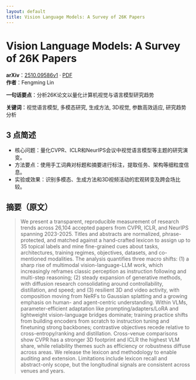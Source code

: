 ```yaml
---
layout: default
title: Vision Language Models: A Survey of 26K Papers
---
```


# Vision Language Models: A Survey of 26K Papers
**arXiv**：[2510.09586v1](https://arxiv.org/abs/2510.09586) · [PDF](https://arxiv.org/pdf/2510.09586.pdf)  
**作者**：Fengming Lin  

**一句话要点**：分析26K论文以量化计算机视觉与语言模型研究趋势

**关键词**：视觉语言模型, 多模态研究, 生成方法, 3D视觉, 参数高效适应, 研究趋势分析

## 3 点简述
- 核心问题：量化CVPR、ICLR和NeurIPS会议中视觉语言模型等主题的研究演变。
- 方法要点：使用手工词典对标题和摘要进行标注，提取任务、架构等细粒度信息。
- 实验或效果：识别多模态、生成方法和3D视频活动的宏观转变及跨会场比较。

## 摘要（原文）

> We present a transparent, reproducible measurement of research trends across
> 26,104 accepted papers from CVPR, ICLR, and NeurIPS spanning 2023-2025. Titles
> and abstracts are normalized, phrase-protected, and matched against a
> hand-crafted lexicon to assign up to 35 topical labels and mine fine-grained
> cues about tasks, architectures, training regimes, objectives, datasets, and
> co-mentioned modalities. The analysis quantifies three macro shifts: (1) a
> sharp rise of multimodal vision-language-LLM work, which increasingly reframes
> classic perception as instruction following and multi-step reasoning; (2)
> steady expansion of generative methods, with diffusion research consolidating
> around controllability, distillation, and speed; and (3) resilient 3D and video
> activity, with composition moving from NeRFs to Gaussian splatting and a
> growing emphasis on human- and agent-centric understanding. Within VLMs,
> parameter-efficient adaptation like prompting/adapters/LoRA and lightweight
> vision-language bridges dominate; training practice shifts from building
> encoders from scratch to instruction tuning and finetuning strong backbones;
> contrastive objectives recede relative to cross-entropy/ranking and
> distillation. Cross-venue comparisons show CVPR has a stronger 3D footprint and
> ICLR the highest VLM share, while reliability themes such as efficiency or
> robustness diffuse across areas. We release the lexicon and methodology to
> enable auditing and extension. Limitations include lexicon recall and
> abstract-only scope, but the longitudinal signals are consistent across venues
> and years.

